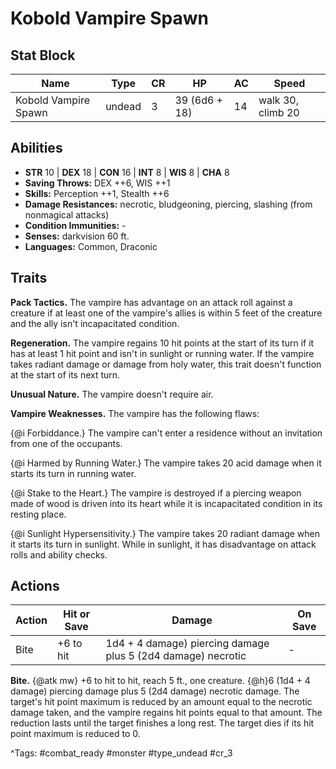 # Kobold Vampire Spawn

## Stat Block

| Name | Type | CR | HP | AC | Speed |
|------|------|----|----|----|-------|
| Kobold Vampire Spawn | undead | 3 | 39 (6d6 + 18) | 14 | walk 30, climb 20 |

## Abilities

- **STR** 10 | **DEX** 18 | **CON** 16 | **INT** 8 | **WIS** 8 | **CHA** 8
- **Saving Throws:** DEX ++6, WIS ++1  
- **Skills:** Perception ++1, Stealth ++6  
- **Damage Resistances:** necrotic, bludgeoning, piercing, slashing (from nonmagical attacks)  
- **Condition Immunities:** -  
- **Senses:** darkvision 60 ft.  
- **Languages:** Common, Draconic

## Traits

**Pack Tactics.** The vampire has advantage on an attack roll against a creature if at least one of the vampire's allies is within 5 feet of the creature and the ally isn't incapacitated condition.

**Regeneration.** The vampire regains 10 hit points at the start of its turn if it has at least 1 hit point and isn't in sunlight or running water. If the vampire takes radiant damage or damage from holy water, this trait doesn't function at the start of its next turn.

**Unusual Nature.** The vampire doesn't require air.

**Vampire Weaknesses.** The vampire has the following flaws:

{@i Forbiddance.} The vampire can't enter a residence without an invitation from one of the occupants.

{@i Harmed by Running Water.} The vampire takes 20 acid damage when it starts its turn in running water.

{@i Stake to the Heart.} The vampire is destroyed if a piercing weapon made of wood is driven into its heart while it is incapacitated condition in its resting place.

{@i Sunlight Hypersensitivity.} The vampire takes 20 radiant damage when it starts its turn in sunlight. While in sunlight, it has disadvantage on attack rolls and ability checks.


## Actions

| Action | Hit or Save | Damage | On Save |
|--------|--------------|--------|----------|
| Bite | +6 to hit | 1d4 + 4 damage) piercing damage plus 5 (2d4 damage) necrotic | - |

**Bite.** {@atk mw} +6 to hit to hit, reach 5 ft., one creature. {@h}6 (1d4 + 4 damage) piercing damage plus 5 (2d4 damage) necrotic damage. The target's hit point maximum is reduced by an amount equal to the necrotic damage taken, and the vampire regains hit points equal to that amount. The reduction lasts until the target finishes a long rest. The target dies if its hit point maximum is reduced to 0.


^Tags: #combat_ready #monster #type_undead #cr_3